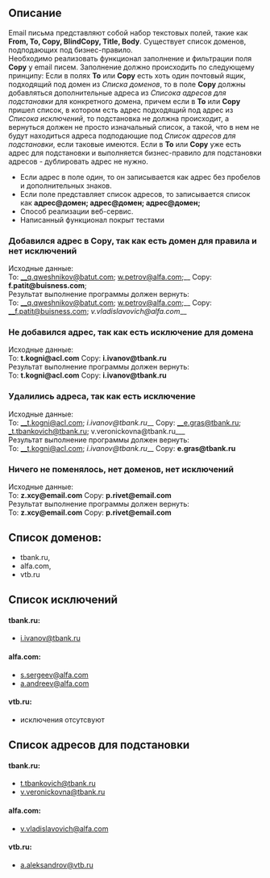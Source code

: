 ## Описание
Email письма представляют собой набор текстовых полей, такие как __From, To, Copy, BlindCopy, Title, Body__.
Существует список доменов, подподающих под бизнес-правило.\
Необходимо реализовать функционал заполнение и фильтрации поля __Copy__ у email писем. Заполнение должно происходить по следующему принципу: Если в полях __To__ или __Copy__ есть хоть один почтовый ящик, подходящий под домен из _Списка доменов_, то в поле __Copy__ должны добавляться дополнительные адреса из _Списока адресов для подстановки_ для конкретного домена, причем если в __To__ или __Copy__ пришел список, в котором есть адрес подходящий под адрес из _Списока исключений_, то подстановка не должна происходит, а вернуться должен не просто изначальный список, а такой, что в нем не будут находиться адреса подподающие под _Список адресов для подстановки_, если таковые имеются. Если в __To__ или __Copy__ уже есть адрес для подстановки и выполняется бизнес-правило для подстановки адресов - дублировать адрес не нужно.

- Если адрес в поле один, то он записывается как адрес без пробелов и дополнительных знаков.
- Если поле представляет список адресов, то записывается список как __адрес@домен; адрес@домен; адрес@домен;__
- Способ реализации веб-сервис.
- Написанный функционал покрыт тестами


### Добавился адрес в Copy, так как есть домен для правила и нет исключений
Исходные данные: \
To: __q.qweshnikov@batut.com; w.petrov@alfa.com;__ Copy: __f.patit@buisness.com__; \
Результат выполнение программы должен вернуть: \
To: __q.qweshnikov@batut.com; w.petrov@alfa.com;__ Copy: __f.patit@buisness.com; _v.vladislavovich@alfa.com___ 

### Не добавился адрес, так как есть исключение для домена
Исходные данные: \
To: __t.kogni@acl.com__ Copy: __i.ivanov@tbank.ru__ \
Результат выполнение программы должен вернуть: \
To: __t.kogni@acl.com__ Copy: __i.ivanov@tbank.ru__ 

### Удалились адреса, так как есть исключение
Исходные данные: \
To: __t.kogni@acl.com; _i.ivanov@tbank.ru___ Copy: __e.gras@tbank.ru; _t.tbankovich@tbank.ru; v.veronickovna@tbank.ru___ \
Результат выполнение программы должен вернуть: \
To: __t.kogni@acl.com; _i.ivanov@tbank.ru___ Copy: __e.gras@tbank.ru__ 

### Ничего не поменялось, нет доменов, нет исключений
Исходные данные: \
To: __z.xcy@email.com__ Copy: __p.rivet@email.com__ \
Результат выполнение программы должен вернуть: \
To: __z.xcy@email.com__ Copy: __p.rivet@email.com__

## Список доменов: 
- tbank.ru, 
- alfa.com, 
- vtb.ru

## Список исключений
#### tbank.ru:
- i.ivanov@tbank.ru
#### alfa.com:
- s.sergeev@alfa.com
- a.andreev@alfa.com
#### vtb.ru:
- исключения отсутсвуют

## Список адресов для подстановки
#### tbank.ru:
- t.tbankovich@tbank.ru
- v.veronickovna@tbank.ru
#### alfa.com:
- v.vladislavovich@alfa.com
#### vtb.ru:
- a.aleksandrov@vtb.ru


